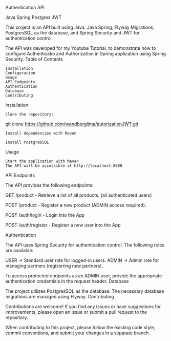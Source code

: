 Authentication API

Java Spring Postgres JWT

This project is an API built using Java, Java Spring, Flyway Migrations, PostgresSQL as the database, and Spring Security and JWT for authentication control.

The API was developed for my Youtube Tutorial, to demonstrate how to configure Authenticatio and Authorization in Spring application using Spring Security.
Table of Contents

    Installation
    Configuration
    Usage
    API Endpoints
    Authentication
    Database
    Contributing

Installation

    Clone the repository:

git clone https://github.com/wandberglima/autorizationJWT.git

    Install dependencies with Maven

    Install PostgresSQL

Usage

    Start the application with Maven
    The API will be accessible at http://localhost:8080

API Endpoints

The API provides the following endpoints:

GET /product - Retrieve a list of all products. (all authenticated users)

POST /product - Register a new product (ADMIN access required).

POST /auth/login - Login into the App

POST /auth/register - Register a new user into the App

Authentication

The API uses Spring Security for authentication control. The following roles are available:

USER -> Standard user role for logged-in users.
ADMIN -> Admin role for managing partners (registering new partners).

To access protected endpoints as an ADMIN user, provide the appropriate authentication credentials in the request header.
Database

The project utilizes PostgresSQL as the database. The necessary database migrations are managed using Flyway.
Contributing

Contributions are welcome! If you find any issues or have suggestions for improvements, please open an issue or submit a pull request to the repository.

When contributing to this project, please follow the existing code style, commit conventions, and submit your changes in a separate branch.
